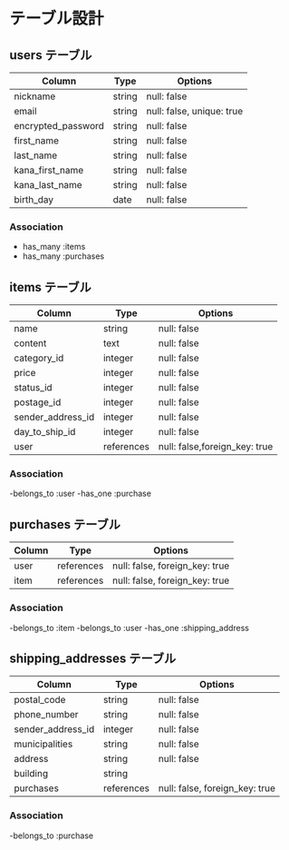 # テーブル設計

## users テーブル

| Column                          | Type    | Options     |
| ------------------------------- | ------  | ----------- |
| nickname                        | string  | null: false |
| email                           | string  | null: false, unique: true |
| encrypted_password              | string  | null: false |
| first_name                      | string  | null: false |
| last_name                       | string  | null: false |
| kana_first_name                 | string  | null: false |
| kana_last_name                  | string  | null: false |
| birth_day                       | date    | null: false |


### Association

- has_many :items
- has_many :purchases



## items テーブル

| Column            | Type       | Options     |
| ----------------- | -------    | ----------- |
| name              | string     | null: false |
| content           | text       | null: false |
| category_id       | integer    | null: false |
| price             | integer    | null: false |
| status_id         | integer    | null: false |
| postage_id        | integer    | null: false |
| sender_address_id | integer    | null: false |
| day_to_ship_id    | integer    | null: false |
| user              | references | null: false,foreign_key: true |


### Association

-belongs_to :user
-has_one :purchase



## purchases テーブル

| Column | Type       | Options                        |
| ------ | ---------- | ------------------------------ |
| user   | references | null: false, foreign_key: true |
| item   | references | null: false, foreign_key: true |


### Association

-belongs_to :item
-belongs_to :user
-has_one :shipping_address


## shipping_addresses テーブル

| Column              | Type       | Options                        |
| ------------------- | ---------- | ------------------------------ |
| postal_code         | string     | null: false                    |
| phone_number        | string     | null: false                    |
| sender_address_id   | integer    | null: false                    |
| municipalities      | string     | null: false                    |
| address             | string     | null: false                    |
| building            | string     |                                |
| purchases           | references | null: false, foreign_key: true |

### Association

-belongs_to :purchase
